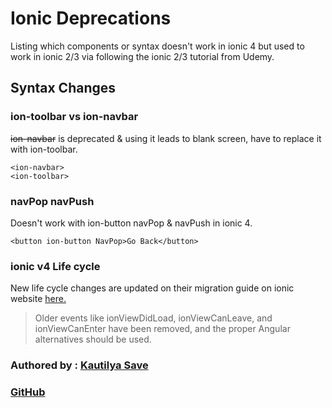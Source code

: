 # Ionic Deprecations

Listing which components or syntax doesn't work in ionic 4 but used to work in ionic 2/3 via following the ionic 2/3 tutorial from Udemy.

## Syntax Changes

### ion-toolbar vs ion-navbar

~~ion-navbar~~ is deprecated & using it leads to blank screen, have to replace it with ion-toolbar.

```markup
<ion-navbar>
<ion-toolbar>
```

### navPop navPush

Doesn't work with ion-button navPop & navPush in ionic 4.

```markup
<button ion-button NavPop>Go Back</button>
```

### ionic v4 Life cycle

New life cycle changes are updated on their migration guide on ionic website [here.](https://ionicframework.com/docs/building/migration#lifecycle-events)

> Older events like ionViewDidLoad, ionViewCanLeave, and ionViewCanEnter have been removed, and the proper Angular alternatives should be used.

### Authored by : [Kautilya Save](https://kautilya.design)

### [GitHub](https://github.com/SensehacK)

